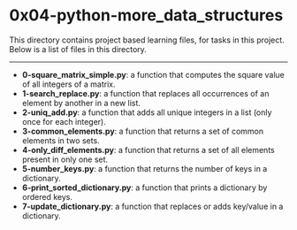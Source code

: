 # 0x04-python-more_data_structures

This directory contains project based learning files, for tasks in this project.
Below is a list of files in this directory.

---
- **0-square_matrix_simple.py**:  a function that computes the square value of all integers of a matrix.
- **1-search_replace.py**: a function that replaces all occurrences of an element by another in a new list.
- **2-uniq_add.py**: a function that adds all unique integers in a list (only once for each integer).
- **3-common_elements.py**: a function that returns a set of common elements in two sets.
- **4-only_diff_elements.py**: a function that returns a set of all elements present in only one set.
- **5-number_keys.py**: a function that returns the number of keys in a dictionary.
- **6-print_sorted_dictionary.py**: a function that prints a dictionary by ordered keys.
- **7-update_dictionary.py**: a function that replaces or adds key/value in a dictionary.
